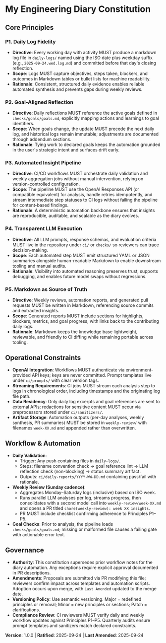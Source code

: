<!--
Sync Impact Report
- Version change: 0.0.0 → 1.0.0
- Modified principles: N/A (initial ratification)
- Added sections: Core Principles; Operational Constraints; Workflow & Automation; Governance
- Templates requiring updates:
  - ⚠ pending `.specify/templates/plan-template.md`
  - ⚠ pending `.specify/templates/spec-template.md`
  - ⚠ pending `.specify/templates/tasks-template.md`
- Follow-up TODOs: None
-->

# My Engineering Diary Constitution

## Core Principles

### P1. Daily Log Fidelity
- **Directive**: Every working day with activity MUST produce a markdown log file in `daily-logs/` named using the ISO date plus weekday suffix (e.g., `2025-09-24.wed.log.md`) and committed before that day's closing reflection.
- **Scope**: Logs MUST capture objectives, steps taken, blockers, and outcomes in Markdown tables or bullet lists for machine readability.
- **Rationale**: Consistent, structured daily evidence enables reliable automated synthesis and prevents gaps during weekly reviews.

### P2. Goal-Aligned Reflection
- **Directive**: Daily reflections MUST reference the active goals defined in `checks/goals/goals.md`, explicitly mapping actions and learnings to goal identifiers.
- **Scope**: When goals change, the update MUST precede the next daily log, and historical logs remain immutable; adjustments are documented through addendum sections.
- **Rationale**: Tying work to declared goals keeps the automation grounded in the user's strategic intent and surfaces drift early.

### P3. Automated Insight Pipeline
- **Directive**: CI/CD workflows MUST orchestrate daily validation and weekly aggregation jobs without manual intervention, relying on version-controlled configuration.
- **Scope**: The pipeline MUST use the OpenAI Responses API (or compatible equivalent) for analysis, handle retries idempotently, and stream intermediate step statuses to CI logs without failing the pipeline for content-based findings.
- **Rationale**: A deterministic automation backbone ensures that insights are reproducible, auditable, and scalable as the diary evolves.

### P4. Transparent LLM Execution
- **Directive**: All LLM prompts, response schemas, and evaluation criteria MUST live in the repository under `ci/` or `checks/` so reviewers can trace decision-making.
- **Scope**: Each automated step MUST emit structured YAML or JSON summaries alongside human-readable Markdown to enable downstream tooling and manual audits.
- **Rationale**: Visibility into automated reasoning preserves trust, supports debugging, and enables future model swaps without regressions.

### P5. Markdown as Source of Truth
- **Directive**: Weekly reviews, automation reports, and generated pull requests MUST be written in Markdown, referencing source commits and extracted insights.
- **Scope**: Generated reports MUST include sections for highlights, blockers, metrics, and goal progress, with links back to the contributing daily logs.
- **Rationale**: Markdown keeps the knowledge base lightweight, reviewable, and friendly to CI diffing while remaining portable across tooling.

## Operational Constraints
- **OpenAI Integration**: Workflows MUST authenticate via environment-provided API keys; keys are never committed. Prompt templates live under `ci/prompts/` with clear version tags.
- **Streaming Requirements**: CI jobs MUST stream each analysis step to logs in chronological order, including timestamps and the originating log file path.
- **Data Residency**: Only daily log excerpts and goal references are sent to external APIs; redactions for sensitive content MUST occur via preprocessors stored under `ci/sanitizers/`.
- **Artifact Storage**: Automation outputs (per-day analyses, weekly synthesis, PR summaries) MUST be stored in `weekly-review/` with filenames `week-XX.md` and appended rather than overwritten.

## Workflow & Automation
- **Daily Validation**:
  - Trigger: Any push containing files in `daily-logs/`.
  - Steps: filename convention check → goal reference lint → LLM reflection check (non-blocking) → status summary artifact.
  - Outputs: `ci/daily-reports/YYYY-WW-DD.md` containing pass/fail with rationale.
- **Weekly Review (Sunday cadence)**:
  - Aggregates Monday–Saturday logs (inclusive) based on ISO week.
  - Runs parallel LLM analyses per log, streams progress, then consolidates with a second model call into `weekly-review/week-XX.md` and opens a PR titled `chore(weekly-review): week XX insights`.
  - PR MUST include checklist confirming adherence to Principles P1–P5.
- **Goal Checks**: Prior to analysis, the pipeline loads `checks/goals/goals.md`; missing or malformed file causes a failing gate with actionable error text.

## Governance
- **Authority**: This constitution supersedes prior workflow notes for the diary automation. Any exceptions require explicit approval documented in PR descriptions.
- **Amendments**: Proposals are submitted via PR modifying this file; reviewers confirm impact across templates and automation scripts. Adoption occurs upon merge, with `Last Amended` updated to the merge date.
- **Versioning Policy**: Use semantic versioning. Major = redefined principles or removal; Minor = new principles or sections; Patch = clarifications.
- **Compliance Review**: CI reviewers MUST verify daily and weekly workflow updates against Principles P1–P5. Quarterly audits ensure prompt templates and sanitizers match declared constraints.

**Version**: 1.0.0 | **Ratified**: 2025-09-24 | **Last Amended**: 2025-09-24